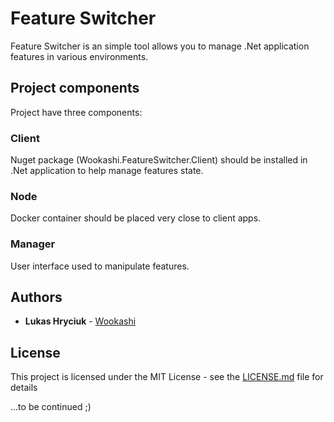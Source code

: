# Feature Switcher
Feature Switcher is an simple tool allows you to manage .Net application features in various environments.  


## Project components
Project have three components:

### Client
Nuget package (Wookashi.FeatureSwitcher.Client) should be installed in .Net application to help manage features state.

### Node
Docker container should be placed very close to client apps.

### Manager
User interface used to manipulate features.

## Authors
* **Lukas Hryciuk** - [Wookashi](https://github.com/Wookashi)

## License
This project is licensed under the MIT License - see the [LICENSE.md](LICENSE.md) file for details

...to be continued ;)